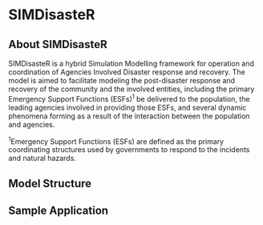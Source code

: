 # SIMDisasteR
## About SIMDisasteR
SIMDisasteR is a hybrid Simulation Modelling framework for operation and coordination of Agencies Involved Disaster response and recovery. The model is aimed to facilitate modeling the post-disaster response and recovery of the community and the involved entities, including the primary Emergency Support Functions (ESFs)<sup>1</sup> be delivered to the population, the leading agencies involved in providing those ESFs, and several dynamic phenomena forming as a result of the interaction between the population and agencies.


<p style="font size:5px"> <sup>1</sup>Emergency Support Functions (ESFs) are defined as the primary coordinating structures used by governments to respond to the incidents and natural hazards. </p>

## Model Structure


## Sample Application
